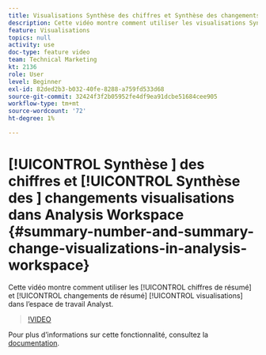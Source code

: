 ```yaml
---
title: Visualisations Synthèse des chiffres et Synthèse des changements dans Analysis Workspace
description: Cette vidéo montre comment utiliser les visualisations Synthèse des chiffres et Synthèse des changements dans Analysis Workspace.
feature: Visualisations
topics: null
activity: use
doc-type: feature video
team: Technical Marketing
kt: 2136
role: User
level: Beginner
exl-id: 82ded2b3-b032-40fe-8288-a759fd533d68
source-git-commit: 32424f3f2b05952fe4df9ea91dcbe51684cee905
workflow-type: tm+mt
source-wordcount: '72'
ht-degree: 1%

---
```


# [!UICONTROL Synthèse ] des chiffres et  [!UICONTROL Synthèse des ]  changements visualisations dans Analysis Workspace {#summary-number-and-summary-change-visualizations-in-analysis-workspace}

Cette vidéo montre comment utiliser les [!UICONTROL chiffres de résumé] et [!UICONTROL changements de résumé] [!UICONTROL visualisations] dans l’espace de travail Analyst.

>[!VIDEO](https://video.tv.adobe.com/v/23992/?quality=12)

Pour plus d’informations sur cette fonctionnalité, consultez la [documentation](https://marketing.adobe.com/resources/help/en_US/analytics/analysis-workspace/summary-number-change.html).
